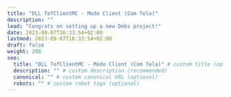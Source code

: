 ```yaml
---
title: "DLL TefClientMC - Modo Client (Com Tela)"
description: ""
lead: "Congrats on setting up a new Doks project!"
date: 2023-09-07T16:33:54+02:00
lastmod: 2023-09-07T16:33:54+02:00
draft: false
weight: 200
seo:
  title: "DLL TefClientMC - Modo Client (Com Tela)" # custom title (optional)
  description: "" # custom description (recommended)
  canonical: "" # custom canonical URL (optional)
  robots: "" # custom robot tags (optional)
---
```

